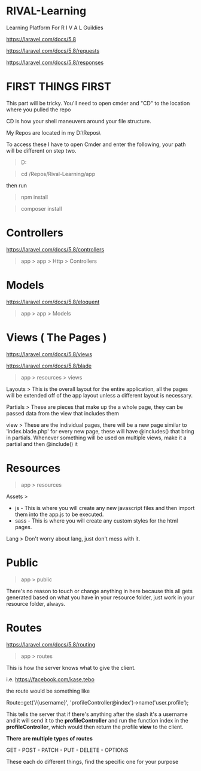 # RIVAL-Learning
Learning Platform For R I V A L Guildies

https://laravel.com/docs/5.8

https://laravel.com/docs/5.8/requests

https://laravel.com/docs/5.8/responses


# FIRST THINGS FIRST
This part will be tricky. 
You'll need to open cmder and "CD" to the location where you pulled the repo

CD is how your shell maneuvers around your file structure.

My Repos are located in my D:\Repos\

To access these I have to open Cmder and enter the following, your path will be different on step two.

> D:

> cd /Repos/Rival-Learning/app

then run

> npm install

> composer install


# Controllers 
https://laravel.com/docs/5.8/controllers

> app > app > Http > Controllers

# Models
 https://laravel.com/docs/5.8/eloquent
 
> app > app > Models 

# Views ( The Pages )
https://laravel.com/docs/5.8/views 

https://laravel.com/docs/5.8/blade


> app > resources > views

Layouts > This is the overall layout for the entire application, 
all the pages will be extended off of the app layout unless a 
different layout is necessary.

Partials > These are pieces that make up the a whole page, they can be passed data 
from the view that includes them

view > These are the individual pages, there will be a new page similar to 'index.blade.php'
for every new page, these will have @includes() that bring in partials. Whenever something will be used on multiple
views, make it a partial and then @include() it

# Resources
> app > resources

Assets >
 - js - 
    This is where you will create any new javascript files and then import them into the app.js to be executed.
 - sass -
    This is where you will create any custom styles for the html pages.

Lang > Don't worry about lang, just don't mess with it.



# Public
> app > public

There's no reason to touch or change anything in here because 
this all gets generated based on what you have in your resource folder, just work in 
your resource folder, always.

# Routes
https://laravel.com/docs/5.8/routing

> app > routes

This is how the server knows what to give the client.

i.e. https://facebook.com/kase.tebo 

the route would be something like

Route::get('/{username}', 'profileController@index')->name('user.profile');

This tells the server that if there's anything after the 
slash it's a username and it will send it to the **profileController**
and run the function index in the **profileController**, which would then return
the profile **view** to the client.

**There are multiple types of routes**

GET - POST - PATCH - PUT - DELETE - OPTIONS

These each do different things, find the specific one for your purpose

